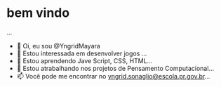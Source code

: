 # bem vindo
...
- 👋 Oi, eu sou @YngridMayara
- 👀 Estou interessada em desenvolver jogos ...
- 🌱 Estou aprendendo Jave Script, CSS, HTML...
- 💞️ Estou atrabalhando nos projetos de Pensamento Computacional...
- 📫 Você pode me encontrar no yngrid.sonaglio@escola.pr.gov.br...

<!---
YngridMayara/YngridMayara is a ✨ special ✨ repository because its `README.md` (this file) appears on your GitHub profile.
You can click the Preview link to take a look at your changes.
--->
